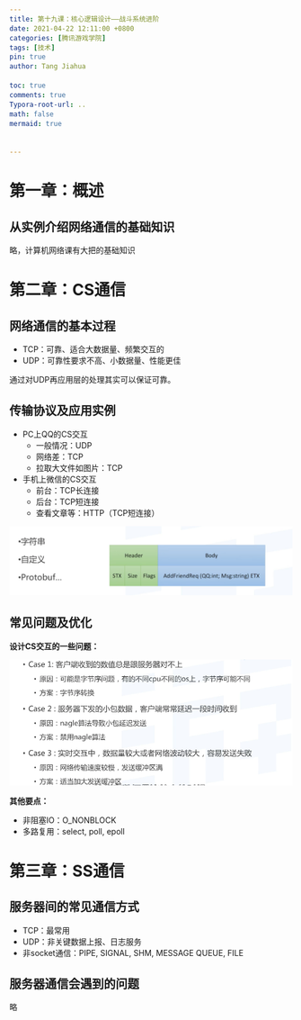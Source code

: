```yaml
---
title: 第十九课：核心逻辑设计——战斗系统进阶
date: 2021-04-22 12:11:00 +0800
categories: [腾讯游戏学院]
tags: [技术]
pin: true
author: Tang Jiahua

toc: true
comments: true
Typora-root-url: ..
math: false
mermaid: true


---
```


# 第一章：概述

## 从实例介绍网络通信的基础知识

略，计算机网络课有大把的基础知识

# 第二章：CS通信

## 网络通信的基本过程

- TCP：可靠、适合大数据量、频繁交互的
- UDP：可靠性要求不高、小数据量、性能更佳

通过对UDP再应用层的处理其实可以保证可靠。

## 传输协议及应用实例

- PC上QQ的CS交互
  - 一般情况：UDP
  - 网络差：TCP
  - 拉取大文件如图片：TCP
- 手机上微信的CS交互
  - 前台：TCP长连接
  - 后台：TCP短连接
  - 查看文章等：HTTP（TCP短连接）

![Screen Shot 2021-04-22 at 11.05.47](../assets/blog_res/2021-04-22-fu-wu-qi-tong-xin.assets/Screen%20Shot%202021-04-22%20at%2011.05.47.png)

## 常见问题及优化

**设计CS交互的一些问题：**

![Screen Shot 2021-04-22 at 11.10.39](../assets/blog_res/2021-04-22-fu-wu-qi-tong-xin.assets/Screen%20Shot%202021-04-22%20at%2011.10.39.png)

**其他要点：**

- 非阻塞IO：O_NONBLOCK
- 多路复用：select, poll, epoll

# 第三章：SS通信

## 服务器间的常见通信方式

- TCP：最常用
- UDP：非关键数据上报、日志服务
- 非socket通信：PIPE, SIGNAL, SHM, MESSAGE QUEUE, FILE

## 服务器通信会遇到的问题

略